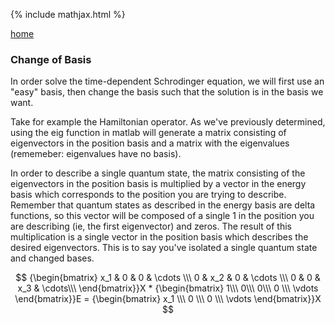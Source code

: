 {% include mathjax.html %}

[home](/README.md)


 
### Change of Basis

In order solve the time-dependent Schrodinger equation, we will first use an "easy" basis, then change the basis such that the 
solution is in the basis we want. 

Take for example the Hamiltonian operator. As we've previously determined, using the eig function in matlab will generate a matrix consisting of eigenvectors in the position basis and a matrix with the eigenvalues (rememeber: eigenvalues have no basis). 

In order to describe a single quantum state, the matrix consisting of the eigenvectors in the position basis is multiplied by a vector in the energy basis which corresponds to the position you are trying to describe. Remember that quantum states as described in the energy basis are delta functions, so this vector will be composed of a single 1 in the position you are describing (ie, the first eigenvector) and zeros. The result of this multiplication is a single vector in the position basis which describes the desired eigenvectors. This is to say you've isolated a single quantum state and changed bases. 

$$ {\begin{bmatrix} x_1 & 0 & 0 & \cdots \\\ 0 & x_2 & 0 & \cdots \\\ 0 & 0 & x_3 & \cdots\\\ \end{bmatrix}}X * {\begin{bmatrix} 1\\\ 0\\\ 0\\\ 0 \\\ \vdots \end{bmatrix}}E  = 
{\begin{bmatrix} x_1 \\\ 0 \\\ 0 \\\ \vdots \end{bmatrix}}X $$ 
 


